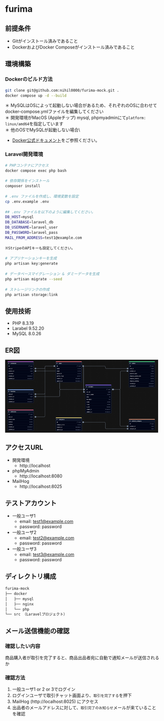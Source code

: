 # furima

## 前提条件
- Gitがインストール済みであること
- DockerおよびDocker Composeがインストール済みであること

## 環境構築

### Dockerのビルド方法
```bash
git clone git@github.com:nihil0000/furima-mock.git .
docker compose up -d --build
```

＊ MySQLはOSによって起動しない場合があるため、それぞれのOSに合わせてdocker-compose.ymlファイルを編集してください\
＊ 開発環境がMacOS (Appleチップ) mysql, phpmyadminにて`platform: linux/amd64`を指定しています\
＊ 他のOSでMySQLが起動しない場合\
- [Docker公式ドキュメント](https://docs.docker.com/)をご参照ください。

### Laravel開発環境
```bash
# PHPコンテナにアクセス
docker compose exec php bash

# 依存関係をインストール
composer install

# .env ファイルを作成し、環境変数を設定
cp .env.example .env

## .env ファイルを以下のように編集してください。
DB_HOST=mysql
DB_DATABASE=laravel_db
DB_USERNAME=laravel_user
DB_PASSWORD=laravel_pass
MAIL_FROM_ADDRESS=test1@example.com

※StripeのAPIキーも設定してください。

# アプリケーションキーを生成
php artisan key:generate

# データベースマイグレーション & ダミーデータを生成
php artisan migrate --seed

# ストレージリンクの作成
php artisan storage:link
```

## 使用技術
- PHP 8.3.19
- Larabel 9.52.20
- MySQL 8.0.26

## ER図
<img src="images/er.png" alt="ER図" width="500">

## アクセスURL
- 開発環境
    - http://localhost
- phpMyAdmin
    - http://localhost:8080
- MailHog
    - http://localhost:8025

## テストアカウント
- 一般ユーザ1
   - email: test1@example.com
   - password: password
- 一般ユーザ2
   - email: test2@example.com
   - password: password
- 一般ユーザ3
   - email: test3@example.com
   - password: password

## ディレクトリ構成
```css
furima-mock
├── docker
│   ├── mysql
│   ├── nginx
│   └── php
└── src （Laravelプロジェクト）
```

## メール送信機能の確認
### 確認したい内容
商品購入者が取引を完了すると、商品出品者宛に自動で通知メールが送信されるか

### 確認方法
  1. 一般ユーザ1 or 2 or 3でログイン
  2. ログインユーザで取引チャット画面より、`取引を完了する`を押下
  3. MailHog (http://localhost:8025) にアクセス
  4. 出品者のメールアドレスに対して、`取引完了のお知らせ`メールが来ていることを確認
